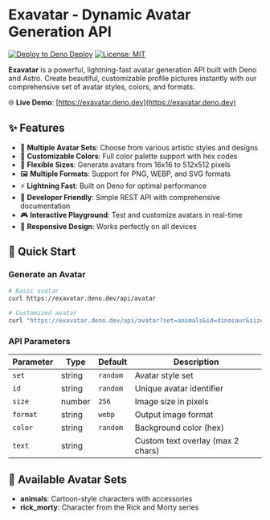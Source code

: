 # Exavatar - Dynamic Avatar Generation API

[![Deploy to Deno Deploy](https://github.com/gitchaell/exavatar/actions/workflows/deploy.yml/badge.svg)](https://github.com/gitchaell/exavatar/actions/workflows/deploy.yml)
[![License: MIT](https://img.shields.io/badge/License-MIT-yellow.svg)](https://opensource.org/licenses/MIT)

**Exavatar** is a powerful, lightning-fast avatar generation API built with Deno and Astro. Create
beautiful, customizable profile pictures instantly with our comprehensive set of avatar styles,
colors, and formats.

🌐 **Live Demo**: [https://exavatar.deno.dev](https://exavatar.deno.dev)

## ✨ Features

- 🎯 **Multiple Avatar Sets**: Choose from various artistic styles and designs
- 🎨 **Customizable Colors**: Full color palette support with hex codes
- 📏 **Flexible Sizes**: Generate avatars from 16x16 to 512x512 pixels
- 🖼️ **Multiple Formats**: Support for PNG, WEBP, and SVG formats
- ⚡ **Lightning Fast**: Built on Deno for optimal performance
- 🔧 **Developer Friendly**: Simple REST API with comprehensive documentation
- 🎮 **Interactive Playground**: Test and customize avatars in real-time
- 📱 **Responsive Design**: Works perfectly on all devices

## 🚀 Quick Start

### Generate an Avatar

```bash
# Basic avatar
curl https://exavatar.deno.dev/api/avatar

# Customized avatar
curl "https://exavatar.deno.dev/api/avatar?set=animals&id=dinosaur&size=256&format=webp&color=%23000000"
```

### API Parameters

| Parameter | Type   | Default  | Description                       |
| --------- | ------ | -------- | --------------------------------- |
| `set`     | string | `random` | Avatar style set                  |
| `id`      | string | `random` | Unique avatar identifier          |
| `size`    | number | `256`    | Image size in pixels              |
| `format`  | string | `webp`   | Output image format               |
| `color`   | string | `random` | Background color (hex)            |
| `text`    | string |          | Custom text overlay (max 2 chars) |

## 🎨 Available Avatar Sets

- **animals**: Cartoon-style characters with accessories
- **rick_morty**: Character from the Rick and Morty series
